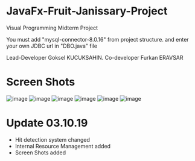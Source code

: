 # JavaFx-Fruit-Janissary-Project
Visual Programming Midterm Project

You must add "mysql-connector-8.0.16" from project structure.
and enter your own JDBC url in "DBO.java" file 

Lead-Developer Goksel KUCUKSAHIN. Co-developer Furkan ERAVSAR

# Screen Shots
![image](https://user-images.githubusercontent.com/33639948/66090027-4527e200-e58a-11e9-84f8-0d2579ea0840.png)
![image](https://user-images.githubusercontent.com/33639948/66090038-5113a400-e58a-11e9-85ef-4a5fee02028e.png)
![image](https://user-images.githubusercontent.com/33639948/66090125-b49dd180-e58a-11e9-8de6-3afb5ff06219.png)
![image](https://user-images.githubusercontent.com/33639948/66090126-b8c9ef00-e58a-11e9-9a83-038ec4a0b571.png)
![image](https://user-images.githubusercontent.com/33639948/66090136-c54e4780-e58a-11e9-947f-c84ae294bd5a.png)
![image](https://user-images.githubusercontent.com/33639948/66090151-db5c0800-e58a-11e9-961b-0783de798ce9.png)


# Update 03.10.19
* Hit detection system changed
* Internal Resource Management added
* Screen Shots added

